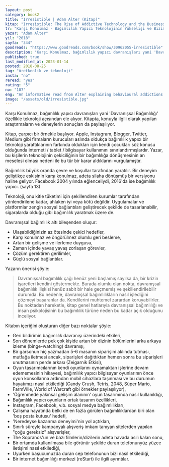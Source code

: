 ```yaml
---
layout: post  
category: book2  
title: "Irresistible | Adam Alter (Kitap)"  
kitap: "Irresistible: The Rise of Addictive Technology and the Business of Keeping Us Hooked"  
tr: "Karşı Konulmaz - Bağımlılık Yapıcı Teknolojinin Yükselişi ve Bizim Ona Esir Edilişimiz"  
yazar: "Adam Alter"  
yil: "2018"  
sayfa: "344"  
goodreads: "https://www.goodreads.com/book/show/30962055-irresistible"
description: "Karşı Konulmaz, bağımlılık yapıcı davranışları yani 'Davranışsal Bağımlılığı' özellikle teknoloji açısından ele alıyor."
published: true
last_modified_at: 2023-01-14
posted: 2018-08-25
tag: "üretkenlik ve teknoloji"
insta: "no"
reread: "yes"
rating: "5"
no: "107"
eng: "An informative read from Alter explaining behavioural addictions mainly on technology. This book points out an interesting fact; people who have created the devices do not let their children play with them or strictly limit the usage time. Addictions such as substance addiction, binge-watching, exercise addiction, social media addiction, gamification, virtual reality are all outlined step by step."
image: "/assets/old/irresistible.jpg"
---
```


Karşı Konulmaz, bağımlılık yapıcı davranışları yani 'Davranışsal Bağımlılığı' özellikle teknoloji açısından ele alıyor. Kitapta, konuyla ilgili olarak yapılan araştırmaların ve deneylerin sonuçları da paylaşılıyor.  
  
Kitap, çarpıcı bir örnekle başlıyor. Apple, Instagram, Blogger, Twitter, Medium gibi firmaların kurucuları aslında oldukça bağımlılık yapıcı bir teknoloji yarattıklarının farkında oldukları için kendi çocukları söz konusu olduğunda interneti / tablet / bilgisayar kullanımını sınırlandırmışlardır. Yazar, bu kişilerin teknolojinin çekiciliğinin bir bağımlılığa dönüşmesinin an meselesi olması nedeni ile bu tür bir karar aldıklarını vurgulamıştır.  
  
Bağımlılık büyük oranda çevre ve koşullar tarafından yaratılır. Bir deneyim geliştikçe eskisinin karşı konulmaz, adeta silaha dönüşmüş bir versiyonu haline geliyor. Facebook 2004 yılında eğlenceliydi, 2016'da ise bağımlılık yapıcı. (sayfa 13)  
  
Teknoloji, onu kitle tüketimi için şekillendiren kurumlar tarafından yönlendirilene kadar, ahlaken iyi veya kötü değildir. Uygulamalar ve platformlar zengin sosyal bağlantıları geliştirecek şekilde de tasarlanabilir, sigaralarda olduğu gibi bağımlılık yaratmak üzere de.  
  
Davranışsal bağımlılık altı bileşenden oluşur:  
  
- Ulaşabildiğinizin az ötesinde çekici hedefler,  
- Karşı konulmaz ve öngörülmez olumlu geri besleme,  
- Artan bir gelişme ve ilerleme duygusu,  
- Zaman içinde yavaş yavaş zorlaşan görevler,  
- Çözüm gerektiren gerilimler,  
- Güçlü sosyal bağlantılar.  
  
Yazarın önerisi şöyle:  
  
> Davranışsal bağımlılık çağı henüz yeni başlamış sayılsa da, bir krizin işaretleri kendini göstermekte. Burada olumlu olan nokta, davranışsal bağımlılık ilişkisi henüz sabit bir hale geçmemiş ve şekillendirilebilir durumda. Bu nedenle, davranışsal bağımlılıkların nasıl işlediğini çözmeyi başaranlar da. Kendilerini muhtemel zarardan koruyabilirler. Bu noktadan hareketle, kitap genel hatlarıyla davranışsal bağımlılığı ve insan psikolojisinin bu bağımlılık türüne neden bu kadar açık olduğunu inceliyor.  
  
Kitabın içeriğini oluşturan diğer bazı noktalar şöyle:  
  
- Geri bildirimin bağımlılık davranışı üzerindeki etkileri,  
- Son dönemlerde pek çok kişide artan bir dizinin bölümlerini arka arkaya izleme (binge-watching) davranışı,  
- Bir garsonun hiç yazmadan 5-6 masanın siparişini aklında tutması, mutfağa iletmesi ancak, siparişleri dağıttıktan hemen sonra bu siparişleri unutmasının perde arkası (Zeigarnik Etkisi),  
- Oyun tasarımcılarının kendi oyunlarını oynamaktan işlerine devam edememesinin hikayesi, bağımlılık yapıcı bilgisayar oyunlarının önce oyun konsollarına ardından mobil cihazlara taşınması ve bu durumun hayatımızı nasıl etkilediği (Candy Crush, Tetris, 2048, Süper Mario, FarmVille, World of Warcraft gibi örnekler paylaşılıyor),  
- 'Öğrenmede yakınsal gelişim alanının' oyun tasarımında nasıl kullanıldığı,  
- Bağımlılık yapıcı oyunların ortak tasarım özellikleri,  
- Instagram, Facebook, v.b. sosyal medya bağımlılıkları,  
- Çalışma hayatında belki de en fazla görülen bağımlılıklardan biri olan 'boş posta kutusu' hedefi,  
- 'Neredeyse kazanma deneyimi'nin yol açtıkları,  
- Sınırlı süreyle kampanyalı alışveriş imkanı tanıyan sitelerden yapılan "çoğu gereksiz" alışverişler,  
- The Sopranos'un ve bazı filmlerin/dizilerin adeta havada asılı kalan sonu,  
- Bir ortamda kullanılmasa bile görünür şekilde duran telefonunyüz yüzee iletişimi nasıl etkilediği,  
- Uyurken başucumuzda duran cep telefonunun bizi nasıl etkilediği,  
- Bir internet bağımlılığı merkezi (reStart) ile ilgili ayrıntılar.

  
  
